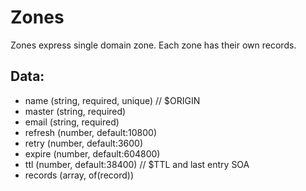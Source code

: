 # Zones

Zones express single domain zone. Each zone has their own records.

## Data:

- name        (string, required, unique) // $ORIGIN
- master      (string, required)
- email       (string, required)
- refresh     (number, default:10800)
- retry       (number, default:3600)
- expire      (number, default:604800)
- ttl         (number, default:38400) // $TTL and last entry SOA
- records     (array, of(record))
